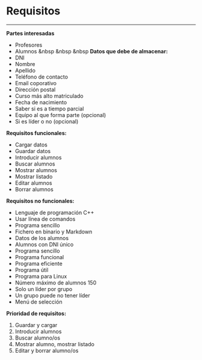# Requisitos
---
**Partes interesadas**  
* Profesores
* Alumnos
&nbsp
&nbsp
&nbsp
**Datos que debe de almacenar:**  
* DNI
* Nombre
* Apellido
* Teléfono de contacto
* Email coporativo
* Dirección postal
* Curso más alto matriculado
* Fecha de nacimiento
* Saber si es a tiempo parcial
* Equipo al que forma parte (opcional)
* Si es líder o no (opcional)


**Requisitos funcionales:**  
* Cargar datos
* Guardar datos
* Introducir alumnos
* Buscar alumnos
* Mostrar alumnos
* Mostrar listado
* Editar alumnos
* Borrar alumnos


**Requisitos no funcionales:**
* Lenguaje de programación C++
* Usar línea de comandos 
* Programa sencillo
* Fichero en binario y Markdown
* Datos de los alumnos
* Alumnos con DNI único
* Programa sencillo
* Programa funcional
* Programa eficiente
* Programa útil
* Programa para Linux
* Número máximo de alumnos 150
* Solo un líder por grupo
* Un grupo puede no tener líder
* Menú de selección


**Prioridad de requisitos:**
1. Guardar y cargar
2. Introducir alumnos
3. Buscar alumno/os
4. Mostrar alumno, mostrar listado
5. Editar y borrar alumno/os
